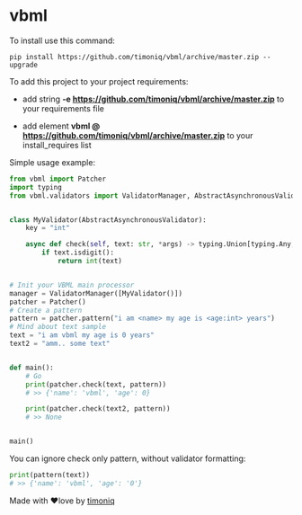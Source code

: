 # vbml

To install use this command:

```shell
pip install https://github.com/timoniq/vbml/archive/master.zip --upgrade
```

To add this project to your project requirements:

* add string **-e https://github.com/timoniq/vbml/archive/master.zip** to your requirements file

* add element **vbml @ https://github.com/timoniq/vbml/archive/master.zip** to your install_requires list

Simple usage example:

```python
from vbml import Patcher
import typing
from vbml.validators import ValidatorManager, AbstractAsynchronousValidator


class MyValidator(AbstractAsynchronousValidator):
    key = "int"

    async def check(self, text: str, *args) -> typing.Union[typing.Any, None]:
        if text.isdigit():
            return int(text)


# Init your VBML main processor
manager = ValidatorManager([MyValidator()])
patcher = Patcher()
# Create a pattern
pattern = patcher.pattern("i am <name> my age is <age:int> years")
# Mind about text sample
text = "i am vbml my age is 0 years"
text2 = "amm.. some text"


def main():
    # Go
    print(patcher.check(text, pattern))
    # >> {'name': 'vbml', 'age': 0}

    print(patcher.check(text2, pattern))
    # >> None


main()
```

You can ignore check only pattern, without validator formatting:

```python
print(pattern(text))
# >> {'name': 'vbml', 'age': '0'}
```

Made with :heart:love by [timoniq](https://github.com/timoniq)
